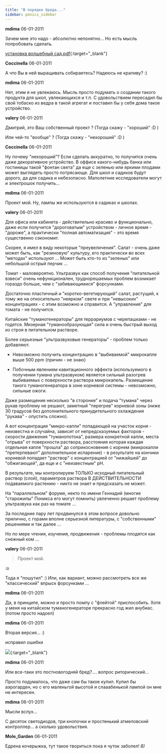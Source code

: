 ```yaml
---
title: "В порядке бреда..."
sidebar: ponics_sidebar
---
```


**mdima** 06-01-2011

Зачем мне это надо - абсолютно непонятно... Но есть мысль попробовать сделать.

[ установка волшебный сад.pdf](https://t.me/ponics_ru_files/4613){:target="_blank"}

**Coccinella** 06-01-2011

А что Вы в ней выращивать собираетесь? Надеюсь не крапиву? :)


**mdima** 06-01-2011

Нет, этим я не увлекаюсь. Мысль просто подумать о создании такого продукта для школ, увлекающихся и т.п. С удовольствием пересадил бы свой тобаско из ведра в такой агрегат и поставил бы у себя дома такое устройство.


**valery** 06-01-2011

Дмитрий, это Ваш собственный проект ? (Тогда скажу - "хороший" :D )

Или чей-то "вообще" ? (Тогда скажу - "нехороший" :D )


**Coccinella** 06-01-2011

Ну почему "нехороший"? Если сделать аккуратно, то получится очень даже декоративное устройство. В оффисе какого-нибудь банка или гостиницы такой "фонтан света" да еще с зеленью или яркими плодами может выглядеть просто потрясающе. Для школ и садиков будут дорого, да для садика и небезопасно. Малолетние исследователи могут и электрошок получить...


**mdima** 06-01-2011

Проект мой. Ну, лампы же используются в садиках и школах.


**valery** 06-01-2011

Для офиса или кабинета - действительно красиво и функционально, даже если получится "дороговатым" устройством - личное время - "дороже", а практически "полная автоматизация" - это время существенно сэкономит.

Скорее, я имел в виду некоторые "преувеличения". Салат - очень даже может быть, как "резиновую" культуру, его практически во всех "методах" используют ... Может быть кто-то из "зеленых" или небольшой острый перчик ...

Томат - маловероятно. Ультразвук как способ получения "питательной взвеси" очень нефункционален, труднорешаемых проблем возникает гораздо больше, чем с "забивающимися" форсунками.

Достаточно пластичный и "коротко-вегетирующий" салат, растущий, к тому же на относительно "неярком" свете и при "невысоких" концентрациях - с этим возможно и справится. А "управления" для томата - не получится.

Китайские "туманогенераторы" для террариумов с черепашками - не годятся. Мизерная "туманообразующая" сила и очень быстрый выход из строя в питательном растворе. 

Более серьезные "ультразвуковые генераторы" - проблем только добавляют. 

- Невозможно получить концентрацию в "выбиваемой" микрокапле выше 500 ppm (причин - не знаю)

- Побочным явлением кавитационного эффекта (используемого в получении тумана ультразвуком) является сильный разогрев выбиваемых с поверхности раствора микрокапель. Размещение такого туманогенератора в зоне корневой системы - невозможно, сильные ожоги.

Даже размещение несколько "в сторонке" и подача "тумана" через рукав проблему не решают, заметный "перегрев" корневой зоны (ниже 30 градусов без дополнительного принудительного охлаждения "рукава" - опустить сложно).

А вот концентрация "микро-капли" попадающей на участок корня - неизвестна и случайна, зависит от непредсказуемых факторов - скорости движения "туманопотока", размера конкретной капли, места "отрыва" от поверхности раствора, расстояния которая каждая отдельная капля "прошла" до соприкосновения с корнем (микрокапли "претерпевают" дополнительное испарение) - в результате на кончики корневой попадает "раствор" с концентрацией от "нижайшей" до "обжигающей", да еще и с "неизвестным" рН.

В результате, мы контролируем ТОЛЬКО исходный питательный раствор (слой), параметров раствора В ДЕЙСТВИТЕЛЬНОСТИ подаваемого растению - никто не знает и предсказать не может.

На "параллельном" форуме, некто по имени Геннадий (многие "старожилы" Поникса его могут помнить) увлеченно решает проблему ультразвука как раз на томате ...

За последние пару лет продвинулся в этом вопросе довольно прилично, с горами вполне серьезной литературы, с "собственными" решениями и так далее ...

Но по мере чтения, изучения, продвижения - проблемы плодятся как снежный ком ...


**valery** 06-01-2011

> Проект мой. 

:o

Тода я "пошутил" :) Или, как вариант, можно рассмотреть все же "классический" впрыск форсунками ...


**mdima** 06-01-2011

Да, в принципе, можно и просто помпу с "флейтой" приспособить. Хотя у меня на китайском туманогенераторе прекрасно год жил анубиас. (потом просто надоел)


**mdima** 06-01-2011

Вторая версия... :)

исправил ошибки

[![](http://s3.postimage.org/n2yvmcw4/image.jpg)](http://s3.postimage.org/n2yvmcw4/image.jpg){:target="_blank"}


**mdima** 06-01-2011

Или все-таки это постновогодняй бред?.... вопрос риторический...

Просто подумалось, что даже сам бы такое купил. Купил бы аэрогарден, но с его маленьгой высотой и слааабенькой лампой он мне не интересен.


**mdima** 06-01-2011

Мысли вслух...

С десяток светодиодов, три кнопочки и простенький атмеловский контроллер... а сколько удовольствия.


**Mole_Garden** 06-01-2011

Едрена кочерыжка, тут такое твориться пока я чуток заболел! *8)*


